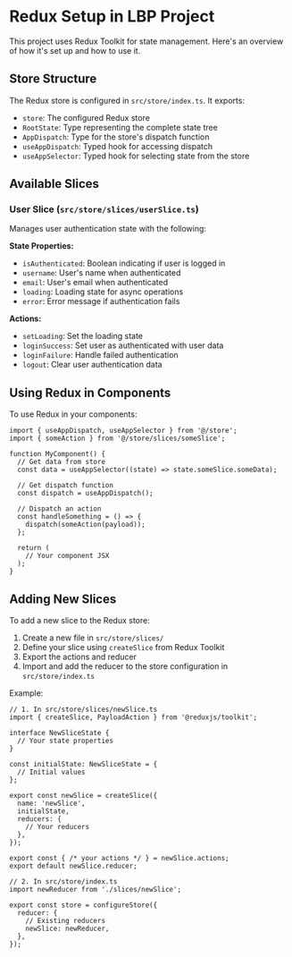 # Redux Setup in LBP Project

This project uses Redux Toolkit for state management. Here's an overview of how it's set up and how to use it.

## Store Structure

The Redux store is configured in `src/store/index.ts`. It exports:

- `store`: The configured Redux store
- `RootState`: Type representing the complete state tree
- `AppDispatch`: Type for the store's dispatch function
- `useAppDispatch`: Typed hook for accessing dispatch
- `useAppSelector`: Typed hook for selecting state from the store

## Available Slices

### User Slice (`src/store/slices/userSlice.ts`)

Manages user authentication state with the following:

**State Properties:**
- `isAuthenticated`: Boolean indicating if user is logged in
- `username`: User's name when authenticated
- `email`: User's email when authenticated
- `loading`: Loading state for async operations
- `error`: Error message if authentication fails

**Actions:**
- `setLoading`: Set the loading state
- `loginSuccess`: Set user as authenticated with user data
- `loginFailure`: Handle failed authentication
- `logout`: Clear user authentication data

## Using Redux in Components

To use Redux in your components:

```tsx
import { useAppDispatch, useAppSelector } from '@/store';
import { someAction } from '@/store/slices/someSlice';

function MyComponent() {
  // Get data from store
  const data = useAppSelector((state) => state.someSlice.someData);
  
  // Get dispatch function
  const dispatch = useAppDispatch();
  
  // Dispatch an action
  const handleSomething = () => {
    dispatch(someAction(payload));
  };
  
  return (
    // Your component JSX
  );
}
```

## Adding New Slices

To add a new slice to the Redux store:

1. Create a new file in `src/store/slices/`
2. Define your slice using `createSlice` from Redux Toolkit
3. Export the actions and reducer
4. Import and add the reducer to the store configuration in `src/store/index.ts`

Example:

```tsx
// 1. In src/store/slices/newSlice.ts
import { createSlice, PayloadAction } from '@reduxjs/toolkit';

interface NewSliceState {
  // Your state properties
}

const initialState: NewSliceState = {
  // Initial values
};

export const newSlice = createSlice({
  name: 'newSlice',
  initialState,
  reducers: {
    // Your reducers
  },
});

export const { /* your actions */ } = newSlice.actions;
export default newSlice.reducer;

// 2. In src/store/index.ts
import newReducer from './slices/newSlice';

export const store = configureStore({
  reducer: {
    // Existing reducers
    newSlice: newReducer,
  },
});
```